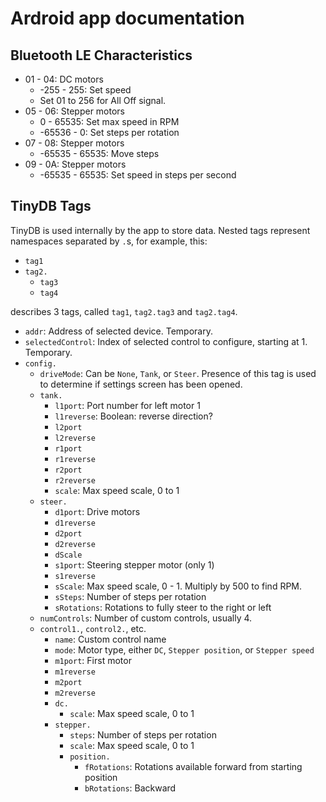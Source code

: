 # Ardroid app documentation

## Bluetooth LE Characteristics
- 01 - 04: DC motors
  - -255 - 255: Set speed
  - Set 01 to 256 for All Off signal.
- 05 - 06: Stepper motors
  - 0 - 65535: Set max speed in RPM
  - -65536 - 0: Set steps per rotation
- 07 - 08: Stepper motors
  - -65535 - 65535: Move steps
- 09 - 0A: Stepper motors
  - -65535 - 65535: Set speed in steps per second
  
## TinyDB Tags
TinyDB is used internally by the app to store data.
Nested tags represent namespaces separated by `.`s, for example, this:
- `tag1`
- `tag2.`
  - `tag3`
  - `tag4`

describes 3 tags, called `tag1`, `tag2.tag3` and `tag2.tag4`.

- `addr`: Address of selected device. Temporary.
- `selectedControl`: Index of selected control to configure, starting at 1. Temporary.
- `config.`
  - `driveMode`: Can be `None`, `Tank`, or `Steer`. Presence of this tag is used to determine if settings screen has been opened.
  - `tank.`
    - `l1port`: Port number for left motor 1
    - `l1reverse`: Boolean: reverse direction?
    - `l2port`
    - `l2reverse`
    - `r1port`
    - `r1reverse`
    - `r2port`
    - `r2reverse`
    - `scale`: Max speed scale, 0 to 1
  - `steer.`
    - `d1port`: Drive motors
    - `d1reverse`
    - `d2port`
    - `d2reverse`
    - `dScale`
    - `s1port`: Steering stepper motor (only 1)
    - `s1reverse`
    - `sScale`: Max speed scale, 0 - 1. Multiply by 500 to find RPM.
    - `sSteps`: Number of steps per rotation
    - `sRotations`: Rotations to fully steer to the right or left
  - `numControls`: Number of custom controls, usually 4.
  - `control1.`, `control2.`, etc.
    - `name`: Custom control name
    - `mode`: Motor type, either `DC`, `Stepper position`, or `Stepper speed`
    - `m1port`: First motor
    - `m1reverse`
    - `m2port`
    - `m2reverse`
    - `dc.`
      - `scale`: Max speed scale, 0 to 1
    - `stepper.`
      - `steps`: Number of steps per rotation
      - `scale`: Max speed scale, 0 to 1
      - `position.`
        - `fRotations`: Rotations available forward from starting position
        - `bRotations`: Backward
